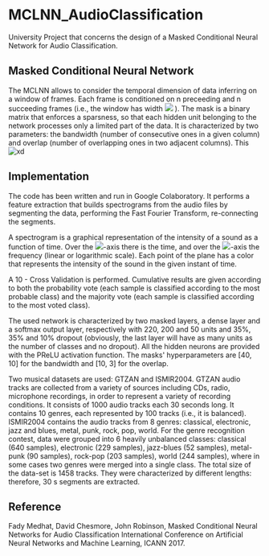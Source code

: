 # MCLNN_AudioClassification
University Project that concerns the design of a Masked Conditional Neural Network for Audio Classification.

## Masked Conditional Neural Network
The MCLNN allows to consider the temporal dimension of data inferring on a window of frames. Each frame is conditioned on n preceeding and n succeeding frames (i.e., the window has width <img src="https://render.githubusercontent.com/render/math?math=d = 2n %2B 1">
). The mask is a binary matrix that enforces a sparsness, so that each hidden unit belonging to the network processes only a limited part of the data. It is characterized by two parameters: the bandwidth (number of consecutive ones in a given column) and overlap (number of overlapping ones in two adjacent columns). This 
![xd](https://camo.githubusercontent.com/e495380dbec9406294b86a72544581ea8a8ae002/68747470733a2f2f6965656578706c6f72652e696565652e6f72672f6d6564696173746f72655f6e65772f494545452f636f6e74656e742f6d656469612f383231313030322f383231353436322f383231353538382f383231353538382d6669672d332d736f757263652d6c617267652e676966)

## Implementation
The code has been written and run in Google Colaboratory. It performs a feature extraction that builds spectrograms from the audio files by segmenting the data, performing the Fast Fourier Transform, re-connecting the segments.

A spectrogram is a graphical representation of the intensity of a sound as a function of time. Over the <img src="https://render.githubusercontent.com/render/math?math=x">-axis there is the time, and over the <img src="https://render.githubusercontent.com/render/math?math=y">-axis the frequency (linear or logarithmic scale). Each point of the plane has a color that represents the intensity of the sound in the given instant of time.

A 10 - Cross Validation is performed. Cumulative results are given according to both the probability vote (each sample is classified according to the most probable class) and the majority vote (each sample is classified according to the most voted class).

The used network is characterized by two masked layers, a dense layer and a softmax output layer, respectively with 220, 200 and 50 units and 35%, 35% and 10% dropout (obviously, the last layer will have as many units as the number of classes and no dropout). All the hidden neurons are provided with the PReLU activation function. The masks' hyperparameters are [40, 10] for the bandwidth and [10, 3] for the overlap.

Two musical datasets are used: GTZAN and ISMIR2004. GTZAN audio tracks are collected from a variety of sources including CDs, radio, microphone recordings, in order to represent a variety of recording conditions. It consists of 1000 audio tracks each 30 seconds long. It contains 10 genres, each represented by 100 tracks (i.e., it is balanced). ISMIR2004 contains the audio tracks from 8 genres: classical, electronic, jazz and blues, metal, punk, rock, pop, world. For the genre recognition contest, data were grouped into 6 heavily unbalanced classes: classical (640 samples), electronic (229 samples), jazz-blues (52 samples), metal-punk (90 samples), rock-pop (203 samples), world (244 samples), where in some cases two genres were merged into a single class. The total size of the data-set is 1458 tracks. They were characterized by different lengths: therefore, 30 s segments are extracted.

## Reference
Fady Medhat, David Chesmore, John Robinson, Masked Conditional Neural Networks for Audio Classification International Conference on Artificial Neural Networks and Machine Learning, ICANN 2017.
